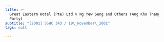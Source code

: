 ```yaml
---
title: >-
  Great Eastern Hotel (Pte) Ltd v Ng Yew Seng and Others (Ang Kho Thang, Third
  Party)
subtitle: "[2001] SGHC 343 / 19\_November\_2001"
tags: null

---
```


